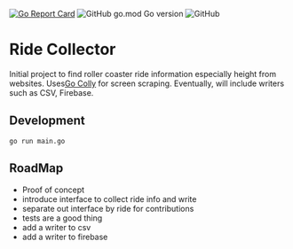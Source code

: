 [![Go Report Card](https://goreportcard.com/badge/davezen1/ride-collector)](https://goreportcard.com/report/davezen1/ride-collector)
![GitHub go.mod Go version](https://img.shields.io/github/go-mod/go-version/davezen1/ride-collector)
![GitHub](https://img.shields.io/github/license/davezen1/ride-collector)

# Ride Collector

Initial project to find roller coaster ride information especially height from websites. Uses[Go Colly](http://go-colly.org/) for screen scraping. Eventually, will include writers such as CSV, Firebase.

## Development 


```
go run main.go
```

## RoadMap

- Proof of concept 
- introduce interface to collect ride info and write
- separate out interface by ride for contributions
- tests are a good thing
- add a writer to csv
- add a writer to firebase
